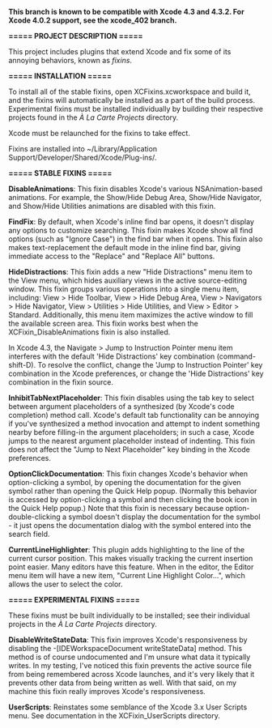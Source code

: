 __This branch is known to be compatible with Xcode 4.3 and 4.3.2. For Xcode 4.0.2 support, see the xcode_402 branch.__

__===== PROJECT DESCRIPTION =====__

This project includes plugins that extend Xcode and fix some of its annoying behaviors, known as _fixins_.

__===== INSTALLATION =====__

To install all of the stable fixins, open XCFixins.xcworkspace and build it, and the fixins will automatically be installed as a part of the build process. Experimental fixins must be installed individually by building their respective projects found in the _À La Carte Projects_ directory.

Xcode must be relaunched for the fixins to take effect.

Fixins are installed into ~/Library/Application Support/Developer/Shared/Xcode/Plug-ins/.

__===== STABLE FIXINS =====__

__DisableAnimations__: This fixin disables Xcode's various NSAnimation-based animations. For example, the Show/Hide Debug Area, Show/Hide Navigator, and Show/Hide Utilities animations are disabled with this fixin.

__FindFix__: By default, when Xcode's inline find bar opens, it doesn't display any options to customize searching. This fixin makes Xcode show all find options (such as "Ignore Case") in the find bar when it opens. This fixin also makes text-replacement the default mode in the inline find bar, giving immediate access to the "Replace" and "Replace All" buttons.

__HideDistractions__: This fixin adds a new "Hide Distractions" menu item to the View menu, which hides auxiliary views in the active source-editing window. This fixin groups various operations into a single menu item, including: View > Hide Toolbar, View > Hide Debug Area, View > Navigators > Hide Navigator, View > Utilities > Hide Utilities, and View > Editor > Standard. Additionally, this menu item maximizes the active window to fill the available screen area. This fixin works best when the XCFixin_DisableAnimations fixin is also installed.

In Xcode 4.3, the Navigate > Jump to Instruction Pointer menu item interferes with the default 'Hide Distractions' key combination (command-shift-D). To resolve the conflict, change the 'Jump to Instruction Pointer' key combination in the Xcode preferences, or change the 'Hide Distractions' key combination in the fixin source.

__InhibitTabNextPlaceholder__: This fixin disables using the tab key to select between argument placeholders of a synthesized (by Xcode's code completion) method call. Xcode's default tab functionality can be annoying if you've synthesized a method invocation and attempt to indent something nearby before filling-in the argument placeholders; in such a case, Xcode jumps to the nearest argument placeholder instead of indenting. This fixin does not affect the "Jump to Next Placeholder" key binding in the Xcode preferences.

__OptionClickDocumentation__: This fixin changes Xcode's behavior when option-clicking a symbol, by opening the documentation for the given symbol rather than opening the Quick Help popup. (Normally this behavior is accessed by option-clicking a symbol and then clicking the book icon in the Quick Help popup.) Note that this fixin is necessary because option-double-clicking a symbol doesn't display the documentation for the symbol - it just opens the documentation dialog with the symbol entered into the search field.

__CurrentLineHighlighter__: This plugin adds highlighting to the line of the current cursor position. This makes visually tracking the current insertion point easier. Many editors have this feature. When in the editor, the Editor menu item will have a new item, "Current Line Highlight Color...", which allows the user to select the color.

__===== EXPERIMENTAL FIXINS =====__

These fixins must be built individually to be installed; see their individual projects in the _À La Carte Projects_ directory.

__DisableWriteStateData__: This fixin improves Xcode's responsiveness by disabling the -[IDEWorkspaceDocument writeStateData] method. This method is of course undocumented and I'm unsure what data it typically writes. In my testing, I've noticed this fixin prevents the active source file from being remembered across Xcode launches, and it's very likely that it prevents other data from being written as well. With that said, on my machine this fixin really improves Xcode's responsiveness.

__UserScripts__: Reinstates some semblance of the Xcode 3.x User Scripts menu. See documentation in the XCFixin_UserScripts directory.